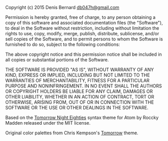 Copyright (c) 2015 Denis Bernard <db047h@gmail.com>

Permission is hereby granted, free of charge, to any person obtaining
a copy of this software and associated documentation files (the
"Software"), to deal in the Software without restriction, including
without limitation the rights to use, copy, modify, merge, publish,
distribute, sublicense, and/or sell copies of the Software, and to
permit persons to whom the Software is furnished to do so, subject to
the following conditions:

The above copyright notice and this permission notice shall be
included in all copies or substantial portions of the Software.

THE SOFTWARE IS PROVIDED "AS IS", WITHOUT WARRANTY OF ANY KIND,
EXPRESS OR IMPLIED, INCLUDING BUT NOT LIMITED TO THE WARRANTIES OF
MERCHANTABILITY, FITNESS FOR A PARTICULAR PURPOSE AND
NONINFRINGEMENT. IN NO EVENT SHALL THE AUTHORS OR COPYRIGHT HOLDERS BE
LIABLE FOR ANY CLAIM, DAMAGES OR OTHER LIABILITY, WHETHER IN AN ACTION
OF CONTRACT, TORT OR OTHERWISE, ARISING FROM, OUT OF OR IN CONNECTION
WITH THE SOFTWARE OR THE USE OR OTHER DEALINGS IN THE SOFTWARE.

Based on the [Tomorrow Night Eighties][1] syntax theme for Atom by Roccky Madden released under the MIT license.

Original color palettes from Chris Kempson's [Tomorrow][2] theme.

  [1]: https://atom.io/themes/tomorrow-night-eighties-syntax
  [2]: https://github.com/chriskempson/tomorrow-theme
